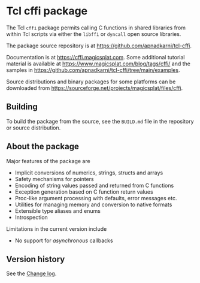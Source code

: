 # Tcl cffi package

The Tcl `cffi` package permits calling C functions in shared libraries from
within Tcl scripts via either the `libffi` or `dyncall` open source libraries.

The package source repository is at https://github.com/apnadkarni/tcl-cffi.

Documentation is at https://cffi.magicsplat.com. Some additional
tutorial material is available at https://www.magicsplat.com/blog/tags/cffi/
and the samples in https://github.com/apnadkarni/tcl-cffi/tree/main/examples.

Source distributions and binary packages for some platforms can be
downloaded from https://sourceforge.net/projects/magicsplat/files/cffi.

## Building

To build the package from the source, see the `BUILD.md` file in the repository
or source distribution.

## About the package

Major features of the package are

- Implicit conversions of numerics, strings, structs and arrays
- Safety mechanisms for pointers
- Encoding of string values passed and returned from C functions
- Exception generation based on C function return values
- Proc-like argument processing with defaults, error messages etc.
- Utilities for managing memory and conversion to native formats
- Extensible type aliases and enums
- Introspection

Limitations in the current version include

- No support for *asynchronous* callbacks

## Version history

See the [Change log](CHANGES.md).
